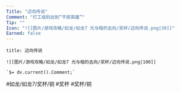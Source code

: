 ```yaml
---
Title: "迈向传说"
Comment: "打工级别达到“干部英雄”"
Tip: ""
Icon: "![[图片/游戏攻略/如龙/如龙7 光与暗的去向/奖杯/迈向传说.png|30]]"
Earned: false
---
```

```ad-common-bronze-trophy
title: 迈向传说

![[图片/游戏攻略/如龙/如龙7 光与暗的去向/奖杯/迈向传说.png|100]]

`$= dv.current().Comment;`

```

#如龙/如龙7/奖杯/铜 #奖杯 #奖杯/铜

